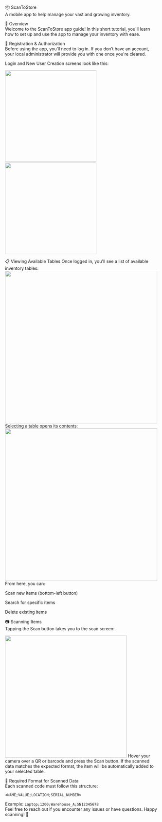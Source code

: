 📦 ScanToStore  
A mobile app to help manage your vast and growing inventory.

📖 Overview  
Welcome to the ScanToStore app guide!
In this short tutorial, you'll learn how to set up and use the app to manage your inventory with ease.

🔑 Registration & Authorization  
Before using the app, you’ll need to log in.
If you don’t have an account, your local administrator will provide you with one once you're cleared.

Login and New User Creation screens look like this:

<p float="left"> <img src="https://github.com/user-attachments/assets/722564c5-4ee5-4d12-be59-577a385dde39" width="300" /> &nbsp; <img src="https://github.com/user-attachments/assets/b93522cd-e484-47b2-8a8a-f88089716198" width="300" /> </p>
📋 Viewing Available Tables  
Once logged in, you'll see a list of available inventory tables:

<img src="https://github.com/user-attachments/assets/a24a6b3c-48e2-4f3a-93fa-dcb0cf503fcc" width="500" />  
  Selecting a table opens its contents:

<img src="https://github.com/user-attachments/assets/b136f09c-f6e3-49c8-ae9a-4b20506ebcc9" width="500" />  
  From here, you can:  

Scan new items (bottom-left button)  

Search for specific items  

Delete existing items  

📷 Scanning Items  
Tapping the Scan button takes you to the scan screen:

<img src="https://github.com/user-attachments/assets/76ae8ef2-db0d-4718-a767-40086a03c0cc" width="400" />
Hover your camera over a QR or barcode and press the Scan button.
If the scanned data matches the expected format, the item will be automatically added to your selected table.

📄 Required Format for Scanned Data  
Each scanned code must follow this structure:

`<NAME;VALUE;LOCATION;SERIAL_NUMBER>`


Example:
`Laptop;1200;Warehouse_A;SN12345678`  
Feel free to reach out if you encounter any issues or have questions. Happy scanning! 🚀
